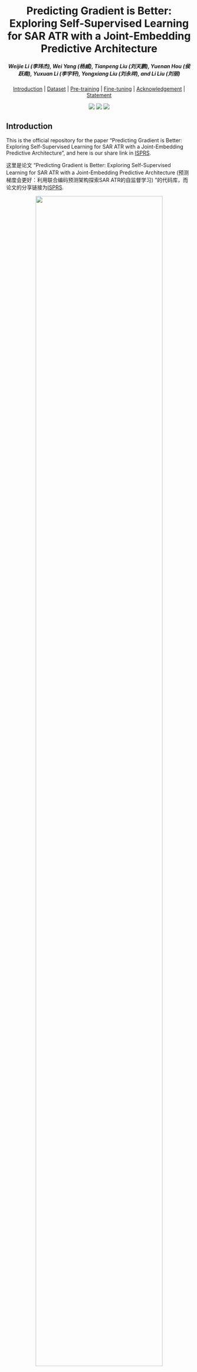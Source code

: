 <h1 align="center"> Predicting Gradient is Better: Exploring Self-Supervised Learning for SAR ATR with a Joint-Embedding Predictive Architecture </h1> 

<h5 align="center"><em> Weijie Li (李玮杰), Wei Yang (杨威), Tianpeng Liu (刘天鹏), Yuenan Hou (侯跃南), Yuxuan Li (李宇轩), Yongxiang Liu (刘永祥), and Li Liu (刘丽) </em></h5>

<p align="center">
  <a href="#Introduction">Introduction</a> |
  <a href="#Dataset">Dataset</a> |
  <a href="#Pre-training">Pre-training</a> |
  <a href="#Fine-tuning with pre-trained checkpoints">Fine-tuning</a> |
  <a href="#Acknowledgement">Acknowledgement</a> |
  <a href="#Statement">Statement</a>
</p >

<p align="center">
<a href="https://www.sciencedirect.com/science/article/pii/S0924271624003514"><img src="https://img.shields.io/badge/Paper-ISPRS%20Journal-orange"></a>
<a href="https://arxiv.org/abs/2311.15153"><img src="https://img.shields.io/badge/Paper-arxiv-red"></a>
<a href="https://pan.baidu.com/s/14sRPSCygTKMelSy4ZkqRzw?pwd=jeq8"><img src="https://img.shields.io/badge/Checkpoint-BaiduYun-blue"></a>
</p>

## Introduction

This is the official repository for the paper “Predicting Gradient is Better: Exploring Self-Supervised Learning for SAR ATR with a Joint-Embedding Predictive Architecture”, and here is our share link in [ISPRS](https://www.sciencedirect.com/science/article/pii/S0924271624003514?dgcid=author).

这里是论文 “Predicting Gradient is Better: Exploring Self-Supervised Learning for SAR ATR with a Joint-Embedding Predictive Architecture (预测梯度会更好：利用联合编码预测架构探索SAR ATR的自监督学习) ”的代码库，而论文的分享链接为[ISPRS](https://www.sciencedirect.com/science/article/pii/S0924271624003514?dgcid=author).

<figure>
<div align="center">
<img src=example/fig_framework.png width="90%">
</div>
</figure>

**Abstract:** The growing Synthetic Aperture Radar (SAR) data can build a foundation model using self-supervised learning (SSL) methods, which can achieve various SAR automatic target recognition (ATR) tasks with pretraining in large-scale unlabeled data and fine-tuning in small-labeled samples. SSL aims to construct supervision signals directly from the data, minimizing the need for expensive expert annotation and maximizing the use of the expanding data pool for a foundational model. This study investigates an effective SSL method for SAR ATR, which can pave the way for a foundation model in SAR ATR. The primary obstacles faced in SSL for SAR ATR are small targets in remote sensing and speckle noise in SAR images, corresponding to the SSL approach and signals. To overcome these challenges, we present a novel joint-embedding predictive architecture for SAR ATR (SAR-JEPA) that leverages local masked patches to predict the multi-scale SAR gradient representations of an unseen context. The key aspect of SAR-JEPA is integrating SAR domain features to ensure high-quality self-supervised signals as target features. In addition, we employ local masks and multi-scale features to accommodate various small targets in remote sensing. By fine-tuning and evaluating our framework on three target recognition datasets (vehicle, ship, and aircraft) with four other datasets as pretraining, we demonstrate its outperformance over other SSL methods and its effectiveness as the SAR data increases. This study demonstrates the potential of SSL for the recognition of SAR targets across diverse targets, scenes, and sensors. 

**摘要：** 可以基于不断增长的合成孔径雷达（SAR）数据和自监督学习（SSL）方法建立基础模型，通过在大规模无标注数据中进行预训练和在小标注样本中进行微调，实现各种 SAR 自动目标识别（ATR）任务。SSL 旨在直接从数据中构建监督信号，最大限度地减少对昂贵的专家标注的需求，并且利用不断扩大的数据建立基础模型。本研究探讨了一种适用于 SAR ATR 的 SSL 方法，它可以为 SAR ATR 的基础模型铺平道路。用于 SAR ATR 的 SSL 所面临的主要障碍是遥感中的小目标和 SAR 图像中的散斑噪声，与 SSL 方法和信号相对应。为了克服这些挑战，我们提出了一种用于 SAR ATR 的新型联合编码预测架构（SAR-JEPA），该架构利用局部掩码块来预测未见背景的多尺度 SAR 梯度表示。SAR-JEPA 的关键在于结合 SAR 图像域特征，确保将高质量的自监督信号作为目标特征。此外，我们还采用了局部掩码和多尺度特征，以适应遥感中的各种小型目标。通过在四个SAR目标数据集上进行无标签预训练，以及其他三个目标识别数据集（车辆、船舶和飞机）上对我们的框架进行微调和评估，我们证明了它优于其他 SSL 方法的性能，以及随着SAR数据的增加其有效性。这项研究表明了 SSL 在识别不同目标、场景和传感器的合成孔径雷达目标方面的潜力。

## Dataset

Dataset   | Size   | #Target | #Scene | Res(m)     | Band | Polarization | Description              
:-----------------------------:|:------:|:---------:|:--------:|:------------:|:----:|:------------:|:--------------------------------------------:
 [MSAR](https://radars.ac.cn/web/data/getData?dataType=MSAR)                          | 28,499 | >4   | >6  | 1           | C    | Quad         | Ground and sea target detection dataset      
 [SAR-Ship](https://github.com/CAESAR-Radi/SAR-Ship-Dataset)                      | 39,729 | >1   | >4  | 3~25    | C    | Quad         | Ship detection dataset in complex scenes     
 [SARSim](https://ieeexplore.ieee.org/abstract/document/7968358/)                 | 21,168 | 7         | 3        | 0.3          | X    | Single       | Vehicle simulation dataset                   
 [SAMPLE](https://github.com/benjaminlewis-afrl/SAMPLE_dataset_public)                        | 5,380  | 10        | 1        | 0.3          | X    | Single       | Vehicle simulation and measured~dataset      
 [MSTAR](https://www.sdms.afrl.af.mil/index.php?collection=mstar)      | 5,216  | 10        | 1        | 0.3          | X    | Single       | Fine-grained vehicle classification dataset  
 [FUSAR-Ship](https://link.springer.com/article/10.1007/s11432-019-2772-5) | 9,830  | 10        | >5  | 1.1~1.7 | C    | Double       | Fine-grained ship classification dataset     
 [SAR-ACD](https://github.com/AICyberTeam/SAR-ACD)    | 2,537  | 6         | 3        | 1            | C    | Single       | Fine-grained aircraft classification dataset 

You can cite the above dataset paper and download the required datasets directly from our [BaiduYun](https://pan.baidu.com/s/14sRPSCygTKMelSy4ZkqRzw?pwd=jeq8). 
The first four datasets are used as a pre-training set, and the next three are vehicle, ship, and aircraft datasets for fine-tuning the classification task. 
The MSTAR setting follows our previous [paper](https://ieeexplore.ieee.org/document/10283916).
The FUSAR-Ship setting follows the [paper](https://ieeexplore.ieee.org/abstract/document/9893301).
The SAR-ACD is randomly split as training and test sets.

您可以引用上述数据集论文，并从我们的 [百度云](https://pan.baidu.com/s/14sRPSCygTKMelSy4ZkqRzw?pwd=jeq8) 下载所需的数据集。
前四个数据集作为预训练集，后面三个分别为车辆、舰船和飞机数据集用于分类任务微调。
MSTAR 设置沿用了我们之前的[论文](https://ieeexplore.ieee.org/document/10283916)。
FUSAR-Ship 数据集的设置遵循[论文](https://ieeexplore.ieee.org/abstract/document/9893301)。
SAR-ACD 设置为随机切分作为训练集和测试集。

## Pre-training

Our code enviroment follows LoMaR.

* This repo is based on [`timm==0.3.2`](https://github.com/rwightman/pytorch-image-models), for which a [fix](https://github.com/rwightman/pytorch-image-models/issues/420#issuecomment-776459842) is needed to work with PyTorch 1.8.1+.

* The relative position encoding is modeled by following [iRPE](https://github.com/microsoft/Cream/tree/main/iRPE). To enable the iRPE with CUDA supported. Of curese, irpe can run without build and slower speed.  

```
cd rpe_ops/
python setup.py install --user
```

For pre-training with default setting
```
CUDA_VISIBLE_DEVICES=0,1,2,3  python -m torch.distributed.launch --nproc_per_node=4 --master_port=25642  main_pretrain.py --data_path ${IMAGENET_DIR}
```
Our main changes are in the [model_lomar.py](https://github.com/waterdisappear/SAR-JEPA/blob/main/Pretraining/models_lomar.py)
```
        self.sarfeature1 = GF(nbins=self.nbins,pool=self.cell_sz,kensize=5,
                                  img_size=self.img_size,patch_size=self.patch_size)
        self.sarfeature2 = GF(nbins=self.nbins,pool=self.cell_sz,kensize=9,
                                  img_size=self.img_size,patch_size=self.patch_size)
        self.sarfeature3 = GF(nbins=self.nbins,pool=self.cell_sz,kensize=13,
                                  img_size=self.img_size,patch_size=self.patch_size)
        self.sarfeature4 = GF(nbins=self.nbins,pool=self.cell_sz,kensize=17,
                                  img_size=self.img_size,patch_size=self.patch_size)
```

Here are the pre-training weights we obtained using different methods.

以下是我们利用不同方法得到的预训练权重。

Method   | Downlaod   | Method   | Downlaod        
:-----------------:|:-----------------:|:-----------------:|:-----------------:
[MAE](https://github.com/facebookresearch/mae) | [BaiduYun](https://pan.baidu.com/s/14sRPSCygTKMelSy4ZkqRzw?pwd=jeq8#list/path=%2FSAR-JEPA%2Fweights%2FMAE&parentPath=%2F) | [LoMaR](https://github.com/junchen14/LoMaR) | [BaiduYun](https://pan.baidu.com/s/14sRPSCygTKMelSy4ZkqRzw?pwd=jeq8#list/path=%2FSAR-JEPA%2Fweights%2FLoMaR&parentPath=%2F)
[I-JEPA](https://github.com/facebookresearch/ijepa) | [BaiduYun](https://pan.baidu.com/s/14sRPSCygTKMelSy4ZkqRzw?pwd=jeq8#list/path=%2FSAR-JEPA%2Fweights%2Fijepa&parentPath=%2F) | [FG-MAE](https://github.com/zhu-xlab/FGMAE) | [BaiduYun](https://pan.baidu.com/s/14sRPSCygTKMelSy4ZkqRzw?pwd=jeq8#list/path=%2FSAR-JEPA%2Fweights%2FFG-MAE&parentPath=%2F)
[LoMaR-SAR](https://www.sciencedirect.com/science/article/pii/S0924271624003514) | [BaiduYun](https://pan.baidu.com/s/14sRPSCygTKMelSy4ZkqRzw?pwd=jeq8#list/path=%2FSAR-JEPA%2Fweights%2FLoMaR-SAR&parentPath=%2F) | [low pass filter](https://github.com/facebookresearch/SlowFast/blob/main/projects/maskfeat/README.md) | [BaiduYun](https://pan.baidu.com/s/14sRPSCygTKMelSy4ZkqRzw?pwd=jeq8#list/path=%2FSAR-JEPA%2Fweights%2FLoMaR_low_pass_filter&parentPath=%2F)
[SAR HOG](https://www.mdpi.com/2072-4292/8/8/683) | [BaiduYun](https://pan.baidu.com/s/14sRPSCygTKMelSy4ZkqRzw?pwd=jeq8#list/path=%2FSAR-JEPA%2Fweights%2FSAR%20HOG&parentPath=%2F) | [PGGA](https://ieeexplore.ieee.org/document/10035918) | [BaiduYun](https://pan.baidu.com/s/14sRPSCygTKMelSy4ZkqRzw?pwd=jeq8#list/path=%2FSAR-JEPA%2Fweights%2FPGGA&parentPath=%2F)
[SAR-JEPA (Gaussion keneral)](https://www.sciencedirect.com/science/article/pii/S0924271624003514) | [BaiduYun](https://pan.baidu.com/s/14sRPSCygTKMelSy4ZkqRzw?pwd=jeq8#list/path=%2FSAR-JEPA%2Fweights%2FSAR-JEPA_Gaussion%20keneral&parentPath=%2F) | [SAR-JEPA](https://www.sciencedirect.com/science/article/pii/S0924271624003514) | [BaiduYun](https://pan.baidu.com/s/14sRPSCygTKMelSy4ZkqRzw?pwd=jeq8#list/path=%2FSAR-JEPA%2Fweights%2FSAR-JEPA&parentPath=%2F)

## Fine-tuning with pre-trained checkpoints

Our few-shot learning is based on [Dassl](https://github.com/KaiyangZhou/Dassl.pytorch). You need to install this and use our modified ''Dassl.pytorch\dassl\utils\tools.py'' and ''Dassl.pytorch\dassl\data\transforms\transforms.py'' in our modified [zip](https://github.com/waterdisappear/SAR-JEPA/blob/main/few_shot_classification/Dassl.pytorch.zip) for SAR single-channel amplitude images. Then, you can run our [MIM_finetune.sh](https://github.com/waterdisappear/SAR-JEPA/blob/main/few_shot_classification/finetune/MIM_finetune.sh) and [MIM_linear.sh](https://github.com/waterdisappear/SAR-JEPA/blob/main/few_shot_classification/finetune/MIM_linear.sh) for evaluations.

我们的 few-shot 学习基于 [Dassl](https://github.com/KaiyangZhou/Dassl.pytorch)。您需要安装并使用我们为 SAR 单通道振幅图像修改过的[zip](https://github.com/waterdisappear/SAR-JEPA/blob/main/few_shot_classification/Dassl.pytorch.zip)中的''Dassl.pytorch\dassl\utils\tools.py'' 和''Dassl.pytorch\dassl\data\transforms\transforms.py'' 。然后，您可以运行我们的 [MIM_finetune.sh](https://github.com/waterdisappear/SAR-JEPA/blob/main/few_shot_classification/finetune/MIM_finetune.sh) 和 [MIM_linear.sh](https://github.com/waterdisappear/SAR-JEPA/blob/main/few_shot_classification/finetune/MIM_linear.sh) 进行评估。

<figure>
<div align="center">
<img src=example/fig_training_curve.png width="50%">
</div>
</figure>

You can visualise the attention distance using the code in [plt_attention_distance](plt_attention_distance)

你可以利用[plt_attention_distance](plt_attention_distance)中的代码进行注意力距离的可视化

<figure>
<div align="center">
<img src=example/attention_distance.png width="75%">
</div>
</figure>


## Acknowledgement

We extend our deepest gratitude to research ([LoMaR](https://github.com/junchen14/LoMaR), [MaskFeat](https://github.com/facebookresearch/SlowFast/blob/main/projects/maskfeat/README.md), [MAE](https://github.com/facebookresearch/mae), [I-JEPA](https://github.com/facebookresearch/ijepa), [FG-MAE](https://github.com/zhu-xlab/FGMAE), and [Dassl](https://github.com/zhu-xlab/FGMAE)) and pubilc SAR datasets ([MSAR](https://radars.ac.cn/web/data/getData?dataType=MSAR), [SAR-Ship](https://github.com/CAESAR-Radi/SAR-Ship-Dataset), [SARSim](https://ieeexplore.ieee.org/abstract/document/7968358/), [SAMPLE](https://github.com/benjaminlewis-afrl/SAMPLE_dataset_public), [MSTAR](https://www.sdms.afrl.af.mil/index.php?collection=mstar),  [FUSAR-Ship](https://ieeexplore.ieee.org/abstract/document/9893301), and [SAR-ACD](https://github.com/AICyberTeam/SAR-ACD)).  Their selfless contributions and dedication have greatly facilitated and promoted research in this field.

我们衷心感谢相关研究（[LoMaR](https://github.com/junchen14/LoMaR)、[MaskFeat](https://github.com/facebookresearch/SlowFast/blob/main/projects/maskfeat/README.md)、[MAE](https://github.com/facebookresearch/mae)、[I-JEPA](https://github.com/facebookresearch/ijepa)、[FG-MAE](https://github.com/zhu-xlab/FGMAE)和[Dassl](https://github.com/zhu-xlab/FGMAE)）和公开的合成孔径雷达数据集（[MSAR](https://radars.ac.cn/web/data/getData?dataType=MSAR)、[SAR-Ship](https://github.com/CAESAR-Radi/SAR-Ship-Dataset)、[SARSim](https://ieeexplore.ieee.org/abstract/document/7968358/)、[SAMPLE](https://github.com/benjaminlewis-afrl/SAMPLE_dataset_public)、[MSTAR](https://www.sdms.afrl.af.mil/index.php?collection=mstar)、[FUSAR-Ship](https://ieeexplore.ieee.org/abstract/document/9893301) 和 [SAR-ACD](https://github.com/AICyberTeam/SAR-ACD))。 他们的无私贡献极大地促进和推动了这一领域的研究。

## Statement

- This project is released under the [CC BY-NC 4.0](LICENSE).
- Any questions please contact us at lwj2150508321@sina.com. 
- If you find our work is useful, please give us 🌟 in GitHub and cite our paper in the following BibTex format:

```
@article{li2024predicting,
  title = {Predicting gradient is better: Exploring self-supervised learning for SAR ATR with a joint-embedding predictive architecture},
  journal = {ISPRS Journal of Photogrammetry and Remote Sensing},
  volume = {218},
  pages = {326-338},
  year = {2024},
  issn = {0924-2716},
  doi = {https://doi.org/10.1016/j.isprsjprs.2024.09.013},
  url = {https://www.sciencedirect.com/science/article/pii/S0924271624003514},
  author = {Li, Weijie and Yang, Wei and Liu, Tianpeng and Hou, Yuenan and Li, Yuxuan and Liu, Zhen and Liu, Yongxiang and Liu, Li},
}
```

